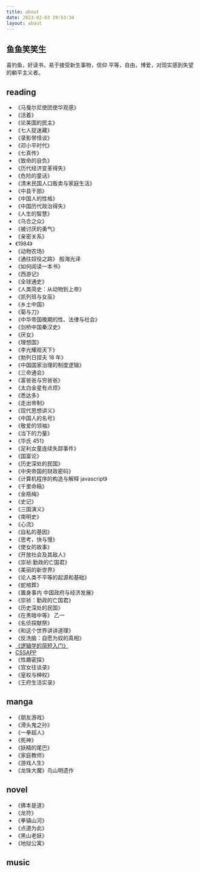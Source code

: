 ```yaml
---
title: about
date: 2023-02-03 19:53:34
layout: about
---
```


## 鱼鱼笑笑生

<!--
 目标:介绍自己，要求，幽默诙谐，有特点 。
 要求，模仿，史记人物介绍的写法？
-->

<!-- 一个兴趣使然的钓鱼佬,喜欢阅读， -->

喜钓鱼，好读书，易于接受新生事物，信仰 平等，自由，博爱，对现实感到失望的躺平主义者。

## reading

- 《马戛尔尼使团使华观感》
- 《活着》
- 《论美国的民主》
- 《七人捉迷藏》
- 《录影带怪谈》
- 《邓小平时代》
- 《七真传》
- 《致命的自负》
- 《历代经济变革得失》
- 《危险的童话》
- 《清末民国人口贩卖与家庭生活》
- 《中县干部》
- 《中国人的性格》
- 《中国历代政治得失》
- 《人生的智慧》
- 《乌合之众》
- 《被讨厌的勇气》
- 《亲密关系》
- 《1984》
- 《动物农场》
- 《通往奴役之路》 殷海光译
- 《如何阅读一本书》
- 《西游记》
- 《全球通史》
- 《人类简史：从动物到上帝》
- 《凯列班与女巫》
- 《乡土中国》
- 《菊与刀》
- 《中华帝国晚期的性、法律与社会》
- 《剑桥中国秦汉史》
- 《厌女》
- 《理想国》
- 《李光耀观天下》
- 《勃列日捏夫 18 年》
- 《中国国家治理的制度逻辑》
- 《三命通会》
- 《富爸爸与穷爸爸》
- 《太白金星有点烦》
- 《悉达多》
- 《走出帝制》
- 《现代思想讲义》
- 《中国人的名号》
- 《敬爱的领袖》
- 《当下的力量》
- 《华氏 451》
- 《足利女童连续失踪事件》
- 《国富论》
- 《历史深处的民国》
- 《中央帝国的财政密码》
- 《计算机程序的构造与解释 javascript》
- 《千里命稿》
- 《金瓶梅》
- 《史记》
- 《三国演义》
- 《南明史》
- 《心流》
- 《自私的基因》
- 《思考，快与慢》
- 《使女的故事》
- 《开放社会及其敌人》
- 《崇祯:勤政的亡国君》
- 《美丽的新世界》
- 《论人类不平等的起源和基础》
- 《蛇棺葬》
- 《置身事内 中国政府与经济发展》
- 《崇祯：勤政的亡国君》
- 《历史深处的民国》
- 《在黑暗中等》 乙一
- 《名侦探献祭》
- 《和这个世界讲讲道理》
- 《反洗脑：自愿为奴的真相》
- [《逻辑学的简短入门》](https://wxflogic.gitbook.io/logic)
- [CSSAPP](https://hansimov.gitbook.io/csapp)
- 《性趣密探》
- 《宫女往谈录》
- 《皇权与绅权》
- 《王府生活实录》

## manga

- 《朋友游戏》
- 《滑头鬼之孙》
- 《一拳超人》
- 《死神》
- 《妖精的尾巴》
- 《家庭教师》
- 《游戏人生》
- 《龙珠大魔》鸟山明遗作

## novel

- 《佛本是道》
- 《龙符》
- 《拳镇山河》
- 《点道为此》
- 《黑山老妖》
- 《地狱公寓》

## music
